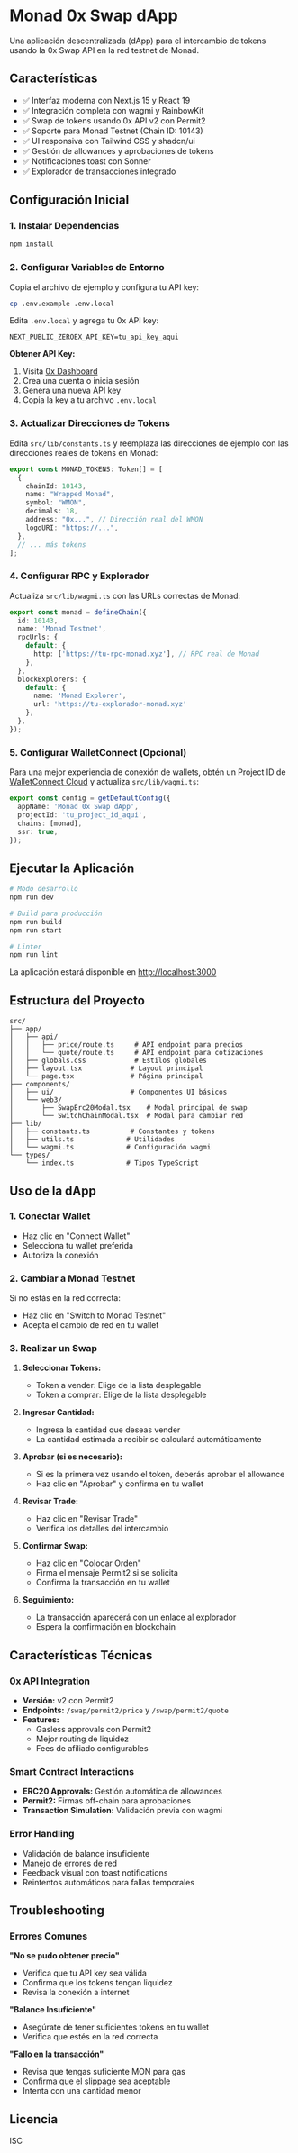 # Monad 0x Swap dApp

Una aplicación descentralizada (dApp) para el intercambio de tokens usando la 0x Swap API en la red testnet de Monad.

## Características

- ✅ Interfaz moderna con Next.js 15 y React 19
- ✅ Integración completa con wagmi y RainbowKit
- ✅ Swap de tokens usando 0x API v2 con Permit2
- ✅ Soporte para Monad Testnet (Chain ID: 10143)
- ✅ UI responsiva con Tailwind CSS y shadcn/ui
- ✅ Gestión de allowances y aprobaciones de tokens
- ✅ Notificaciones toast con Sonner
- ✅ Explorador de transacciones integrado

## Configuración Inicial

### 1. Instalar Dependencias

```bash
npm install
```

### 2. Configurar Variables de Entorno

Copia el archivo de ejemplo y configura tu API key:

```bash
cp .env.example .env.local
```

Edita `.env.local` y agrega tu 0x API key:

```env
NEXT_PUBLIC_ZEROEX_API_KEY=tu_api_key_aqui
```

**Obtener API Key:**
1. Visita [0x Dashboard](https://dashboard.0x.org/)
2. Crea una cuenta o inicia sesión
3. Genera una nueva API key
4. Copia la key a tu archivo `.env.local`

### 3. Actualizar Direcciones de Tokens

Edita `src/lib/constants.ts` y reemplaza las direcciones de ejemplo con las direcciones reales de tokens en Monad:

```typescript
export const MONAD_TOKENS: Token[] = [
  {
    chainId: 10143,
    name: "Wrapped Monad",
    symbol: "WMON",
    decimals: 18,
    address: "0x...", // Dirección real del WMON
    logoURI: "https://...",
  },
  // ... más tokens
];
```

### 4. Configurar RPC y Explorador

Actualiza `src/lib/wagmi.ts` con las URLs correctas de Monad:

```typescript
export const monad = defineChain({
  id: 10143,
  name: 'Monad Testnet',
  rpcUrls: {
    default: {
      http: ['https://tu-rpc-monad.xyz'], // RPC real de Monad
    },
  },
  blockExplorers: {
    default: { 
      name: 'Monad Explorer', 
      url: 'https://tu-explorador-monad.xyz' 
    },
  },
});
```

### 5. Configurar WalletConnect (Opcional)

Para una mejor experiencia de conexión de wallets, obtén un Project ID de [WalletConnect Cloud](https://cloud.walletconnect.com/) y actualiza `src/lib/wagmi.ts`:

```typescript
export const config = getDefaultConfig({
  appName: 'Monad 0x Swap dApp',
  projectId: 'tu_project_id_aqui',
  chains: [monad],
  ssr: true,
});
```

## Ejecutar la Aplicación

```bash
# Modo desarrollo
npm run dev

# Build para producción
npm run build
npm run start

# Linter
npm run lint
```

La aplicación estará disponible en [http://localhost:3000](http://localhost:3000)

## Estructura del Proyecto

```
src/
├── app/
│   ├── api/
│   │   ├── price/route.ts     # API endpoint para precios
│   │   └── quote/route.ts     # API endpoint para cotizaciones
│   ├── globals.css            # Estilos globales
│   ├── layout.tsx            # Layout principal
│   └── page.tsx              # Página principal
├── components/
│   ├── ui/                   # Componentes UI básicos
│   └── web3/
│       ├── SwapErc20Modal.tsx    # Modal principal de swap
│       └── SwitchChainModal.tsx  # Modal para cambiar red
├── lib/
│   ├── constants.ts          # Constantes y tokens
│   ├── utils.ts             # Utilidades
│   └── wagmi.ts             # Configuración wagmi
└── types/
    └── index.ts             # Tipos TypeScript
```

## Uso de la dApp

### 1. Conectar Wallet

- Haz clic en "Connect Wallet"
- Selecciona tu wallet preferida
- Autoriza la conexión

### 2. Cambiar a Monad Testnet

Si no estás en la red correcta:
- Haz clic en "Switch to Monad Testnet"
- Acepta el cambio de red en tu wallet

### 3. Realizar un Swap

1. **Seleccionar Tokens:**
   - Token a vender: Elige de la lista desplegable
   - Token a comprar: Elige de la lista desplegable

2. **Ingresar Cantidad:**
   - Ingresa la cantidad que deseas vender
   - La cantidad estimada a recibir se calculará automáticamente

3. **Aprobar (si es necesario):**
   - Si es la primera vez usando el token, deberás aprobar el allowance
   - Haz clic en "Aprobar" y confirma en tu wallet

4. **Revisar Trade:**
   - Haz clic en "Revisar Trade"
   - Verifica los detalles del intercambio

5. **Confirmar Swap:**
   - Haz clic en "Colocar Orden"
   - Firma el mensaje Permit2 si se solicita
   - Confirma la transacción en tu wallet

6. **Seguimiento:**
   - La transacción aparecerá con un enlace al explorador
   - Espera la confirmación en blockchain

## Características Técnicas

### 0x API Integration

- **Versión:** v2 con Permit2
- **Endpoints:** `/swap/permit2/price` y `/swap/permit2/quote`
- **Features:** 
  - Gasless approvals con Permit2
  - Mejor routing de liquidez
  - Fees de afiliado configurables

### Smart Contract Interactions

- **ERC20 Approvals:** Gestión automática de allowances
- **Permit2:** Firmas off-chain para aprobaciones
- **Transaction Simulation:** Validación previa con wagmi

### Error Handling

- Validación de balance insuficiente
- Manejo de errores de red
- Feedback visual con toast notifications
- Reintentos automáticos para fallas temporales

## Troubleshooting

### Errores Comunes

**"No se pudo obtener precio"**
- Verifica que tu API key sea válida
- Confirma que los tokens tengan liquidez
- Revisa la conexión a internet

**"Balance Insuficiente"**
- Asegúrate de tener suficientes tokens en tu wallet
- Verifica que estés en la red correcta

**"Fallo en la transacción"**
- Revisa que tengas suficiente MON para gas
- Confirma que el slippage sea aceptable
- Intenta con una cantidad menor


## Licencia

ISC
